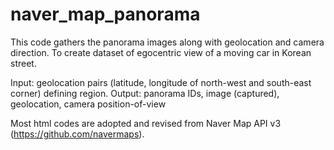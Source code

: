 # naver_map_panorama

This code gathers the panorama images along with geolocation and camera direction. 
To create dataset of egocentric view of a moving car in Korean street. 

Input: geolocation pairs (latitude, longitude of north-west and south-east corner) defining region. 
Output: panorama IDs, image (captured), geolocation, camera position-of-view

Most html codes are adopted and revised from Naver Map API v3 (https://github.com/navermaps).

